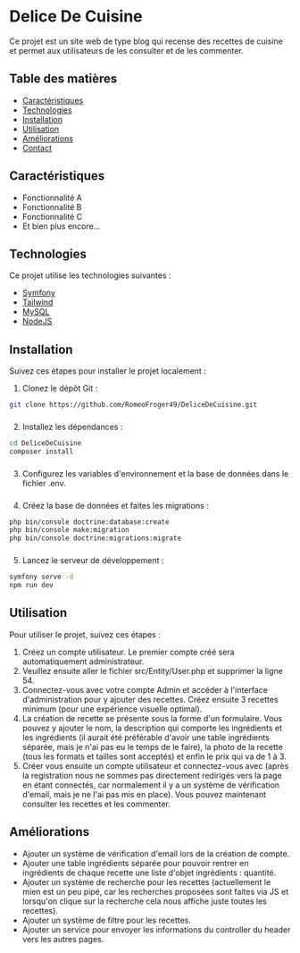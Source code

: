 # Delice De Cuisine


Ce projet est un site web de type blog qui recense des recettes de cuisine et permet aux utilisateurs de les consulter et de les commenter.
## Table des matières

- [Caractéristiques](#caractéristiques)
- [Technologies](#technologies)
- [Installation](#installation)
- [Utilisation](#utilisation)
- [Améliorations](#améliorations)
- [Contact](#contact)

## Caractéristiques

- Fonctionnalité A
- Fonctionnalité B
- Fonctionnalité C
- Et bien plus encore...

## Technologies

Ce projet utilise les technologies suivantes :

- [Symfony](https://symfony.com/)
- [Tailwind](https://tailwindcss.com/)
- [MySQL](https://www.mysql.com/)
- [NodeJS](https://nodejs.org/en/)


## Installation

Suivez ces étapes pour installer le projet localement :

1. Clonez le dépôt Git :

```bash
git clone https://github.com/RomeoFroger49/DeliceDeCuisine.git
```
###
2. Installez les dépendances :

```bash
cd DeliceDeCuisine
composer install
```
###
3. Configurez les variables d'environnement et la base de données dans le fichier .env.

###
4. Créez la base de données et faites les migrations :

```bash
php bin/console doctrine:database:create
php bin/console make:migration
php bin/console doctrine:migrations:migrate
```
###
5. Lancez le serveur de développement :

```bash 
symfony serve -d
npm run dev
```

## Utilisation

Pour utiliser le projet, suivez ces étapes :

1. Créez un compte utilisateur. Le premier compte créé sera automatiquement administrateur.
2. Veuillez ensuite aller le fichier src/Entity/User.php et supprimer la ligne 54. 
3. Connectez-vous avec votre compte Admin et accéder à l'interface d'administration pour y ajouter des recettes. Créez ensuite 3 recettes minimum (pour une expérience visuelle optimal).
4. La création de recette se présente sous la forme d'un formulaire. Vous pouvez y ajouter le nom, la description qui comporte les ingrédients et les ingrédients (il aurait été préférable d'avoir une table ingrédients séparée, mais je n'ai pas eu le temps de le faire), la photo de la recette (tous les formats et tailles sont acceptés) et enfin le prix qui va de 1 à 3.
5. Créer vous ensuite un compte utilisateur et connectez-vous avec (après la registration nous ne sommes pas directement redirigés vers la page en étant connectés, car normalement il y a un système de vérification d'email, mais je ne l'ai pas mis en place). Vous pouvez maintenant consulter les recettes et les commenter.

## Améliorations

- Ajouter un système de vérification d'email lors de la création de compte.
- Ajouter une table ingrédients séparée pour pouvoir rentrer en ingrédients de chaque recette une liste d'objet ingrédients : quantité.
- Ajouter un système de recherche pour les recettes (actuellement le mien est un peu pipé, car les recherches proposées sont faites via JS et lorsqu'on clique sur la recherche cela nous affiche juste toutes les recettes).
- Ajouter un système de filtre pour les recettes.
- Ajouter un service pour envoyer les informations du controller du header vers les autres pages.
